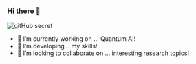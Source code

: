 ### Hi there 👋

![gitHub secret](https://github.githubassets.com/images/mona-whisper.gif)

- 🔭 I’m currently working on ... Quantum AI!
- 🌱 I’m developing... my skills!
- 👯 I’m looking to collaborate on ... interesting research topics!

<!--
**AntoAndGar/AntoAndGar** is a ✨ _special_ ✨ repository because its `README.md` (this file) appears on your GitHub profile.

Here are some ideas to get you started:

- 🔭 I’m currently working on ...
- 🌱 I’m currently learning ...
- 👯 I’m looking to collaborate on ...
- 🤔 I’m looking for help with ...
- 💬 Ask me about ...
- 📫 How to reach me: ...
- 😄 Pronouns: ...
- ⚡ Fun fact: ...
-->
